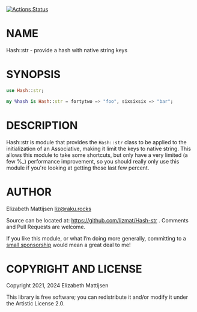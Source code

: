 [![Actions Status](https://github.com/lizmat/Hash-str/workflows/test/badge.svg)](https://github.com/lizmat/Hash-str/actions)

NAME
====

Hash::str - provide a hash with native string keys

SYNOPSIS
========

```raku
use Hash::str;

my %hash is Hash::str = fortytwo => "foo", sixsixsix => "bar";
```

DESCRIPTION
===========

Hash::str is module that provides the `Hash::str` class to be applied to the initialization of an Associative, making it limit the keys to native string. This allows this module to take some shortcuts, but only have a very limited (a few %_) performance improvement, so you should really only use this module if you're looking at getting those last few percent.

AUTHOR
======

Elizabeth Mattijsen <liz@raku.rocks>

Source can be located at: https://github.com/lizmat/Hash-str . Comments and Pull Requests are welcome.

If you like this module, or what I’m doing more generally, committing to a [small sponsorship](https://github.com/sponsors/lizmat/) would mean a great deal to me!

COPYRIGHT AND LICENSE
=====================

Copyright 2021, 2024 Elizabeth Mattijsen

This library is free software; you can redistribute it and/or modify it under the Artistic License 2.0.

